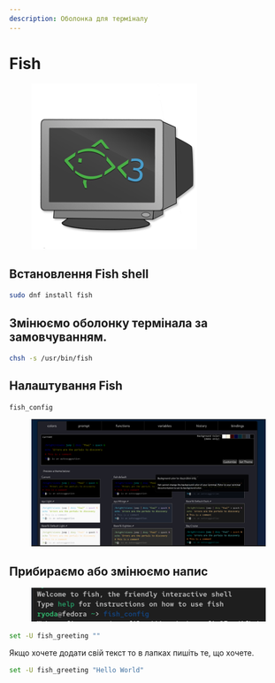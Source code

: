 ```yaml
---
description: Оболонка для терміналу
---
```


# Fish

<div align="left"><figure><img src="../../.gitbook/assets/image (89).png" alt="" width="300"><figcaption></figcaption></figure></div>

## Встановлення Fish shell

```bash
sudo dnf install fish
```

## Змінюємо оболонку термінала за замовчуванням.

```bash
chsh -s /usr/bin/fish
```

## Налаштування Fish

```
fish_config 
```

<figure><img src="../../.gitbook/assets/image (90).png" alt=""><figcaption></figcaption></figure>

## Прибираємо або змінюємо напис

<div align="left"><figure><img src="../../.gitbook/assets/image (92).png" alt=""><figcaption></figcaption></figure></div>

```bash
set -U fish_greeting ""
```

Якщо хочете додати свій текст то в лапках пишіть те, що хочете.

```bash
set -U fish_greeting "Hello World"
```

